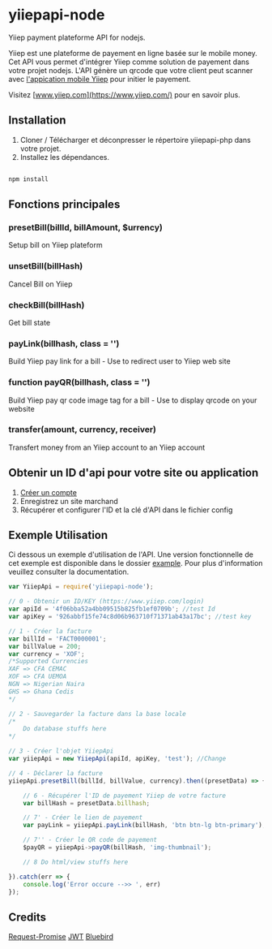 # yiiepapi-node
Yiiep payment plateforme API for nodejs.

Yiiep est une plateforme de payement en ligne basée sur le mobile money. Cet API vous permet d'intégrer Yiiep  comme solution de payement dans votre projet nodejs. L'API génère un qrcode que votre client peut scanner avec [l'appication mobile Yiiep](https://play.google.com/store/apps/details?id=com.numerumservices.yiiep) pour initier le payement.

Visitez [www.yiiep.com](https://www.yiiep.com/) pour en savoir plus.

## Installation
1. Cloner / Télécharger et déconpresser le répertoire yiiepapi-php dans votre projet.
2. Installez les dépendances.

```bash

npm install

```

## Fonctions principales

### presetBill(billId, billAmount, $urrency)
Setup bill on Yiiep plateform


### unsetBill(billHash)
Cancel Bill on Yiiep


### checkBill(billHash)
Get bill state


### payLink(billhash, class = '')
Build Yiiep pay link for a bill - Use to redirect user to Yiiep web site


### function payQR(billhash, class = '')
Build Yiiep pay qr code image tag for a bill - Use to display qrcode on your website


### transfer(amount, currency, receiver)
Transfert money from an Yiiep account to an Yiiep account


## Obtenir un ID d'api pour votre site ou application
1. [Créer un compte](https://www.yiiep.com/login)
2. Enregistrez un site marchand
3. Récupérer et configurer l'ID et la clé d'API dans le fichier config


## Exemple Utilisation
Ci dessous un exemple d'utilisation de l'API. Une version fonctionnelle de cet exemple est disponible dans le dossier  [example](../../example).  Pour plus d'information veuillez consulter la documentation.

```javascript
var YiiepApi = require('yiiepapi-node');

// 0 - Obtenir un ID/KEY (https://www.yiiep.com/login) 
var apiId = '4f06bba52a4bb09515b825fb1ef0709b'; //test Id
var apiKey = '926abbf15fe74c8d06b963710f71371ab43a17bc'; //test key

// 1 - Créer la facture
var billId = 'FACT0000001';
var billValue = 200;
var currency = 'XOF';
/*Supported Currencies
XAF	=> CFA CEMAC
XOF	=> CFA UEMOA
NGN	=> Nigerian Naira
GHS	=> Ghana Cedis
*/

// 2 - Sauvegarder la facture dans la base locale
/* 
	Do database stuffs here 
*/

// 3 - Créer l'objet YiiepApi
var yiiepApi = new YiiepApi(apiId, apiKey, 'test'); //Change 

// 4 - Déclarer la facture
yiiepApi.presetBill(billId, billValue, currency).then((presetData) => {

    // 6 - Récupérer l'ID de payement Yiiep de votre facture
    var billHash = presetData.billhash;

    // 7' - Créer le lien de payement
    var payLink = yiiepApi.payLink(billHash, 'btn btn-lg btn-primary');

    // 7'' - Créer le QR code de payement
	$payQR = yiiepApi->payQR(billHash, 'img-thumbnail');

    // 8 Do html/view stuffs here

}).catch(err => {
    console.log('Error occure -->> ', err)
});

```
## Credits
[Request-Promise](https://github.com/request/request-promise#readme/)
[JWT](https://jwt.io/)
[Bluebird](http://bluebirdjs.com/docs/getting-started.html)